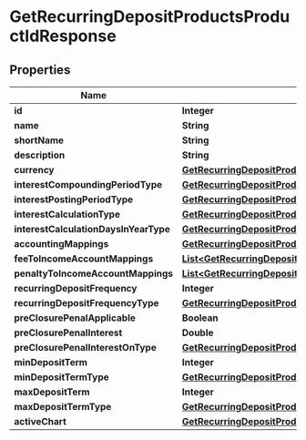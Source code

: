 # GetRecurringDepositProductsProductIdResponse

## Properties
Name | Type | Description | Notes
------------ | ------------- | ------------- | -------------
**id** | **Integer** |  |  [optional]
**name** | **String** |  |  [optional]
**shortName** | **String** |  |  [optional]
**description** | **String** |  |  [optional]
**currency** | [**GetRecurringDepositProductsProductIdCurrency**](GetRecurringDepositProductsProductIdCurrency.md) |  |  [optional]
**interestCompoundingPeriodType** | [**GetRecurringDepositProductsProductIdInterestCompoundingPeriodType**](GetRecurringDepositProductsProductIdInterestCompoundingPeriodType.md) |  |  [optional]
**interestPostingPeriodType** | [**GetRecurringDepositProductsInterestPostingPeriodType**](GetRecurringDepositProductsInterestPostingPeriodType.md) |  |  [optional]
**interestCalculationType** | [**GetRecurringDepositProductsInterestCalculationType**](GetRecurringDepositProductsInterestCalculationType.md) |  |  [optional]
**interestCalculationDaysInYearType** | [**GetRecurringDepositProductsInterestCalculationDaysInYearType**](GetRecurringDepositProductsInterestCalculationDaysInYearType.md) |  |  [optional]
**accountingMappings** | [**GetRecurringDepositProductsProductIdAccountingMappings**](GetRecurringDepositProductsProductIdAccountingMappings.md) |  |  [optional]
**feeToIncomeAccountMappings** | [**List&lt;GetRecurringDepositProductsProductIdFeeToIncomeAccountMappings&gt;**](GetRecurringDepositProductsProductIdFeeToIncomeAccountMappings.md) |  |  [optional]
**penaltyToIncomeAccountMappings** | [**List&lt;GetRecurringDepositProductsProductIdPenaltyToIncomeAccountMappings&gt;**](GetRecurringDepositProductsProductIdPenaltyToIncomeAccountMappings.md) |  |  [optional]
**recurringDepositFrequency** | **Integer** |  |  [optional]
**recurringDepositFrequencyType** | [**GetRecurringDepositProductsRecurringDepositFrequencyType**](GetRecurringDepositProductsRecurringDepositFrequencyType.md) |  |  [optional]
**preClosurePenalApplicable** | **Boolean** |  |  [optional]
**preClosurePenalInterest** | **Double** |  |  [optional]
**preClosurePenalInterestOnType** | [**GetRecurringDepositProductsProductIdPreClosurePenalInterestOnType**](GetRecurringDepositProductsProductIdPreClosurePenalInterestOnType.md) |  |  [optional]
**minDepositTerm** | **Integer** |  |  [optional]
**minDepositTermType** | [**GetRecurringDepositProductsProductIdMinDepositTermType**](GetRecurringDepositProductsProductIdMinDepositTermType.md) |  |  [optional]
**maxDepositTerm** | **Integer** |  |  [optional]
**maxDepositTermType** | [**GetRecurringDepositProductsProductIdMaxDepositTermType**](GetRecurringDepositProductsProductIdMaxDepositTermType.md) |  |  [optional]
**activeChart** | [**GetRecurringDepositProductsProductIdActiveChart**](GetRecurringDepositProductsProductIdActiveChart.md) |  |  [optional]

